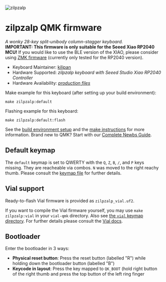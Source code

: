 ![zilpzalp](https://github.com/kilipan/zilpzalp/blob/main/img/zilpzalp_photo.jpg?raw=true)

# zilpzalp QMK firmware
*A wonky 28-key split-unibody column-stagger keyboard.*  
**IMPORTANT: This firmware is only suitable for the Seeed Xiao RP2040 MCU!**
If you would like to use the BLE version of the XIAO, please consider using [ZMK firmware](https://github.com/kilipan/zmk-config-zilpzalp) (currently only tested for the RP2040 version).

* Keyboard Maintainer: [kilipan](https://github.com/kilipan)
* Hardware Supported: *zilpzalp keyboard with Seeed Studio Xiao RP2040 Controller*
* Hardware Availability: [*production files*](https://github.com/kilipan/zilpzalp)

Make example for this keyboard (after setting up your build environment):

    make zilpzalp:default

Flashing example for this keyboard:

    make zilpzalp:default:flash

See the [build environment setup](https://docs.qmk.fm/#/getting_started_build_tools) and the [make instructions](https://docs.qmk.fm/#/getting_started_make_guide) for more information. Brand new to QMK? Start with our [Complete Newbs Guide](https://docs.qmk.fm/#/newbs).

## Default keymap
The `default` keymap is set to QWERTY with the `Q`, `Z`, `B`, `/`, and `P` keys missing.
They are reacheable via combos.
`N` was moved to the right reachy thumb.
Please consult the [keymap file](https://github.com/kilipan/qmk-config-zilpzalp/tree/main/keymaps/default/keymap.c) for further details.

## Vial support
Ready-to-flash Vial firmware is provided as `zilpzalp_vial.uf2`.

If you want to compile the Vial firmware yourself, you may use `make zilpzalp:vial` in your `vial-qmk` directory.
Also see [the `vial` keymap directory](https://github.com/kilipan/qmk-config-zilpzalp/tree/main/keymaps/vial).
For further details please consult the [Vial docs](https://get.vial.today/docs/porting-to-vial.html#1-prepare-your-build-environment).

## Bootloader
Enter the bootloader in 3 ways:

* **Physical reset button**: Press the reset button (labelled "R") while holding down the bootloader button (labelled "B")
* **Keycode in layout**: Press the key mapped to `QK_BOOT` (hold right button of the right thumb and press the top button of the left ring finger
